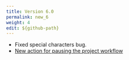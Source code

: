 ```yaml
---
title: Version 6.0
permalink: new_6
weight: 4
edit: ${github-path}
---
```


- Fixed special characters bug.
- [New action for pausing the project workflow](/pause)